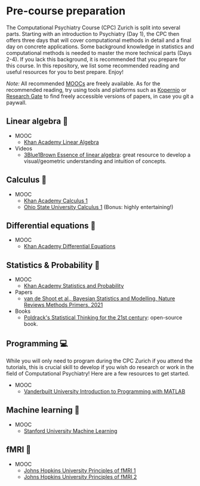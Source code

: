 # Pre-course preparation

The Computational Psychiatry Course (CPC) Zurich is split into several parts. Starting with an introduction to Psychiatry (Day 1), the CPC then offers three days that will cover computational methods in detail and a final day on concrete applications. Some background knowledge in statistics and computational methods is needed to master the more technical parts (Days 2-4). If you lack this background, it is recommended that you prepare for this course. In this repository, we list some recommended reading and useful resources for you to best prepare. Enjoy!

*Note:* All recommended [MOOCs](https://en.wikipedia.org/wiki/Massive_open_online_course) are freely available. As for the recommended reading, try using tools and platforms such as [Kopernio](https://kopernio.com/) or [Research Gate](https://www.researchgate.net/) to find freely accessible versions of papers, in case you git a paywall.

## Linear algebra 📐
- MOOC
    - [Khan Academy Linear Algebra](https://www.khanacademy.org/math/linear-algebra)
- Videos
    - [3Blue1Brown Essence of linear algebra](https://www.youtube.com/playlist?list=PLZHQObOWTQDPD3MizzM2xVFitgF8hE_ab): great resource to develop a visual/geometric understanding and intuition of concepts.

## Calculus 🧮
- MOOC
    - [Khan Academy Calculus 1](https://www.khanacademy.org/math/calculus-1)
    - [Ohio State University Calculus 1](https://www.coursera.org/learn/calculus1) (Bonus: highly entertaining!)

## Differential equations 🎢
- MOOC
    - [Khan Academy Differential Equations](https://www.khanacademy.org/math/differential-equations)

## Statistics & Probability 🎲
- MOOC
    - [Khan Academy Statistics and Probability](https://www.khanacademy.org/math/statistics-probability)
- Papers
    - [van de Shoot et al., Bayesian Statistics and Modelling, Nature Reviews Methods Primers, 2021](https://www.nature.com/articles/s43586-020-00001-2)
- Books
    - [Poldrack's Statistical Thinking for the 21st century](https://statsthinking21.github.io/statsthinking21-core-site/): open-source book.

## Programming 💻
While you will only need to program during the CPC Zurich if you attend the tutorials, this is crucial skill to develop if you wish do research or work in the field of Computational Psychiatry! Here are a few resources to get started.
- MOOC
    - [Vanderbuilt University Introduction to Programming with MATLAB](https://www.coursera.org/learn/matlab)

## Machine learning 🤖
- MOOC
    - [Stanford University Machine Learning](https://www.coursera.org/learn/machine-learning)

## fMRI 🧠
- MOOC
    - [Johns Hopkins University Principles of fMRI 1](https://www.coursera.org/learn/functional-mri)
    - [Johns Hopkins University Principles of fMRI 2](https://www.coursera.org/learn/functional-mri-2)

